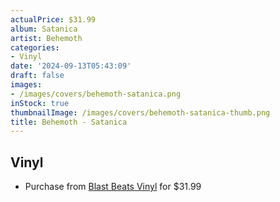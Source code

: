 ```yaml
---
actualPrice: $31.99
album: Satanica
artist: Behemoth
categories:
- Vinyl
date: '2024-09-13T05:43:09'
draft: false
images:
- /images/covers/behemoth-satanica.png
inStock: true
thumbnailImage: /images/covers/behemoth-satanica-thumb.png
title: Behemoth - Satanica
---
```


## Vinyl
* Purchase from [Blast Beats Vinyl](https://blastbeatsvinyl.com/products/behemoth-satanica-25th-anniversary-smoke-grey-vinyl-lp) for $31.99
